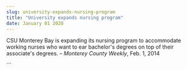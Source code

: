 ```yaml
---
slug: university-expands-nursing-program
title: "University expands nursing program"
date: January 01 2020
---
```


 
<p>
  CSU Monterey Bay is expanding its nursing program to accommodate working
  nurses who want to ear bachelor's degrees on top of their associate's degrees.
  – <em>Monterey County Weekly</em>, Feb. 1, 2014
</p>
```
